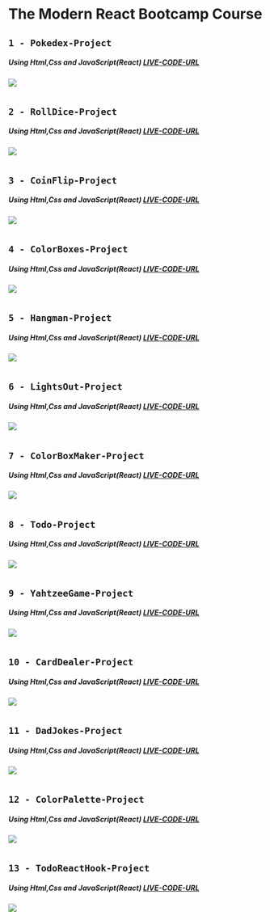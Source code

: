 # The Modern React Bootcamp Course

## `1 - Pokedex-Project`

##### Using Html,Css and JavaScript(React) [LIVE-CODE-URL](https://cs-pokedex-dova.netlify.app/)

![](images/Pokedex.png)

#

## `2 - RollDice-Project`

##### Using Html,Css and JavaScript(React) [LIVE-CODE-URL](https://cs-rolldice-dova.netlify.app/)

![](images/RollDice.png)

#

## `3 - CoinFlip-Project`

##### Using Html,Css and JavaScript(React) [LIVE-CODE-URL](https://cs-coinflip-dova.netlify.app/)

![](images/CoinFlip.png)

#

## `4 - ColorBoxes-Project`

##### Using Html,Css and JavaScript(React) [LIVE-CODE-URL](https://cs-color-boxes-dova.netlify.app/)

![](images/ColorBoxes.png)

#

## `5 - Hangman-Project`

##### Using Html,Css and JavaScript(React) [LIVE-CODE-URL](https://cs-hangman-dova.netlify.app/)

![](images/Hangman.png)

#

## `6 - LightsOut-Project`

##### Using Html,Css and JavaScript(React) [LIVE-CODE-URL](https://cs-lights-out-dova.netlify.app/)

![](images/LightsOut.png)

#

## `7 - ColorBoxMaker-Project`

##### Using Html,Css and JavaScript(React) [LIVE-CODE-URL](https://cs-color-box-maker-dova.netlify.app/)

![](images/ColorBoxMaker.png)

#

## `8 - Todo-Project`

##### Using Html,Css and JavaScript(React) [LIVE-CODE-URL](https://cs-todo-dova.netlify.app/)

![](images/Todo.png)

#

## `9 - YahtzeeGame-Project`

##### Using Html,Css and JavaScript(React) [LIVE-CODE-URL](https://cs-yahtzee-game-dova.netlify.app/)

![](images/YahtzeeGame.png)

#

## `10 - CardDealer-Project`

##### Using Html,Css and JavaScript(React) [LIVE-CODE-URL](https://cs-card-dealer-dova.netlify.app/)

![](images/CardDealer.png)

#

## `11 - DadJokes-Project`

##### Using Html,Css and JavaScript(React) [LIVE-CODE-URL](https://cs-dad-jokes-dova.netlify.app/)

![](images/DadJokes.png)

#

## `12 - ColorPalette-Project`

##### Using Html,Css and JavaScript(React) [LIVE-CODE-URL](https://cs-color-palette-dova.netlify.app/)

![](images/ColorPalette.png)

#

## `13 - TodoReactHook-Project`

##### Using Html,Css and JavaScript(React) [LIVE-CODE-URL](https://cs-todo-react-hook-dova.netlify.app/)

![](images/TodoReactHook.png)
